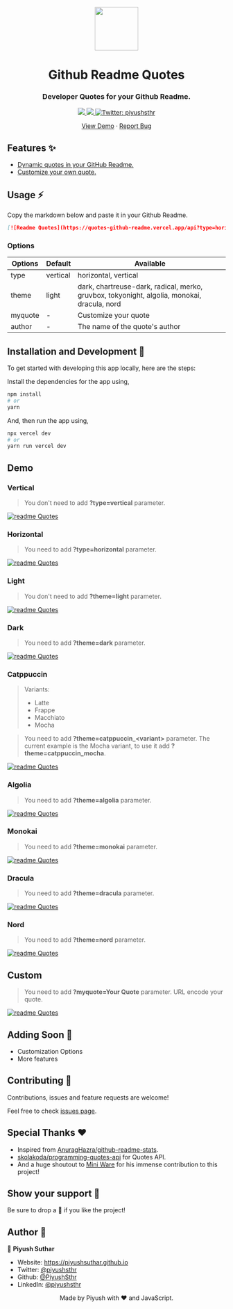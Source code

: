 <p align="center">
  <img align="center" width="100" src="/logo.png" />

  <h1 align="center">Github Readme Quotes</h1>
  <h3 align="center">Developer Quotes for your Github Readme.</h3>
</p>

<!-- Badges -->
<p align="center">
  <a href="https://github.com/PiyushSuthar/github-readme-quotes/issues">
    <img src="https://img.shields.io/github/issues/PiyushSuthar/github-readme-quotes?style=flat-square">
  </a>

  <a href="https://github.com/PiyushSuthar/github-readme-quotes/pulls">
    <img src="https://img.shields.io/github/issues-pr/PiyushSuthar/github-readme-quotes?style=flat-square">
  </a>
  
  <a href="https://twitter.com/piyushsthr" target="_blank">
    <img alt="Twitter: piyushsthr" src="https://img.shields.io/twitter/follow/piyushsthr.svg?style=social" />
  </a>
</p>

<!-- Links -->
<p align="center">
  <a href="https://quotes-github-readme.vercel.app/api" target="_blank">View Demo</a>
  <span> · </span>
  <a href="https://github.com/piyushsuthar/github-readme-quotes/issues" target="_blank">Report Bug</a>
</p>

## Features ✨

- [Dynamic quotes in your GitHub Readme.](#Demo)
- [Customize your own quote.](#Custom)

## Usage ⚡️

Copy the markdown below and paste it in your Github Readme.

```md
[![Readme Quotes](https://quotes-github-readme.vercel.app/api?type=horizontal&theme=dark)](https://github.com/piyushsuthar/github-readme-quotes)
```

### Options

| Options | Default  | Available                                                                                   |
| ------- | -------- | ------------------------------------------------------------------------------------------- |
| type    | vertical | horizontal, vertical                                                                        |
| theme   | light    | dark, chartreuse-dark, radical, merko, gruvbox, tokyonight, algolia, monokai, dracula, nord |
| myquote | -        | Customize your quote                                                                        |
| author  | -        | The name of the quote's author                                                              |

## Installation and Development 🚀

To get started with developing this app locally, here are the steps:

Install the dependencies for the app using,

```sh
npm install
# or
yarn
```

And, then run the app using,

```sh
npx vercel dev
# or
yarn run vercel dev
```

## Demo

### Vertical

> You don't need to add **?type=vertical** parameter.

[![readme Quotes](https://quotes-github-readme.vercel.app/api?type=vertical)](https://github.com/piyushsuthar/github-readme-quotes)

### Horizontal

> You need to add **?type=horizontal** parameter.

[![readme Quotes](https://quotes-github-readme.vercel.app/api?type=horizontal)](https://github.com/piyushsuthar/github-readme-quotes)

### Light

> You don't need to add **?theme=light** parameter.

[![readme Quotes](https://quotes-github-readme.vercel.app/api?type=vertical)](https://github.com/piyushsuthar/github-readme-quotes)

### Dark

> You need to add **?theme=dark** parameter.

[![readme Quotes](https://quotes-github-readme.vercel.app/api?theme=dark)](https://github.com/piyushsuthar/github-readme-quotes)

### Catppuccin

> Variants:
>
> - Latte
> - Frappe
> - Macchiato
> - Mocha

> You need to add **?theme=catppuccin_\<variant>** parameter. The current example is the Mocha variant, to use it add **?theme=catppuccin_mocha**.

[![readme Quotes](https://quotes-github-readme.vercel.app/api?theme=catppuccin)](https://github.com/piyushsuthar/github-readme-quotes)

### Algolia

> You need to add **?theme=algolia** parameter.

[![readme Quotes](https://quotes-github-readme.vercel.app/api?theme=algolia)](https://github.com/piyushsuthar/github-readme-quotes)

### Monokai

> You need to add **?theme=monokai** parameter.

[![readme Quotes](https://quotes-github-readme.vercel.app/api?theme=monokai)](https://github.com/piyushsuthar/github-readme-quotes)

### Dracula

> You need to add **?theme=dracula** parameter.

[![readme Quotes](https://quotes-github-readme.vercel.app/api?theme=dracula)](https://github.com/piyushsuthar/github-readme-quotes)

### Nord

> You need to add **?theme=nord** parameter.

[![readme Quotes](https://quotes-github-readme.vercel.app/api?theme=nord)](https://github.com/piyushsuthar/github-readme-quotes)

## Custom

> You need to add **?myquote=Your Quote** parameter.
> URL encode your quote.

[![readme Quotes](https://quotes-github-readme.vercel.app/api?myquote=My%20Quote)](https://github.com/piyushsuthar/github-readme-quotes)

## Adding Soon 🚧

- Customization Options
- More features

## Contributing 🤝

Contributions, issues and feature requests are welcome!

Feel free to check [issues page](https://github.com/PiyushSuthar/github-readme-quotes/issues).

## Special Thanks ❤

- Inspired from [AnuragHazra/github-readme-stats](https://github.com/anuraghazra/github-readme-stats).
- [skolakoda/programming-quotes-api](https://github.com/skolakoda/programming-quotes-api) for Quotes API.
- And a huge shoutout to [Mini Ware](https://github.com/Mini-Ware) for his immense contribution to this project!

## Show your support 🌈

Be sure to drop a 🌟 if you like the project!

## Author 🤗

👤 **Piyush Suthar**

- Website: https://piyushsuthar.github.io
- Twitter: [@piyushsthr](https://twitter.com/piyushsthr)
- Github: [@PiyushSthr](https://github.com/PiyushSthr)
- LinkedIn: [@piyushsthr](https://linkedin.com/in/piyushsthr)

<div align="center">Made by Piyush with ❤ and JavaScript.</div>
